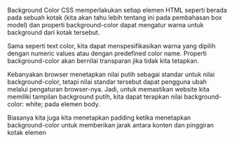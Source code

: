 Background Color
CSS memperlakukan setiap elemen HTML seperti berada pada sebuah kotak (kita akan tahu lebih tentang ini pada pembahasan box model) dan properti background-color dapat mengatur warna untuk background dari kotak tersebut. 

Sama seperti text color, kita dapat menspesifikasikan warna yang dipilih dengan numeric values atau dengan predefined color name. Properti background-color akan bernilai transparan jika tidak kita tetapkan.

Kebanyakan browser menetapkan nilai putih sebagai standar untuk nilai background-color, tetapi nilai standar tersebut dapat pengguna ubah melalui pengaturan browser-nya. Jadi, untuk memastikan website kita memiliki tampilan background putih, kita dapat terapkan nilai background-color: white; pada elemen body.

Biasanya kita juga kita menetapkan padding ketika menetapkan background-color untuk memberikan jarak antara konten dan pinggiran kotak elemen
